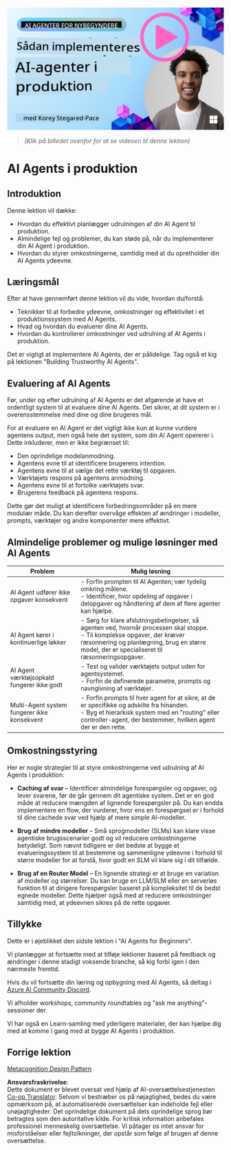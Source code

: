 <!--
CO_OP_TRANSLATOR_METADATA:
{
  "original_hash": "1ad5de6a6388d02c145a92dd04358bab",
  "translation_date": "2025-07-12T13:39:29+00:00",
  "source_file": "10-ai-agents-production/README.md",
  "language_code": "da"
}
-->
[![AI Agents In Production](../../../translated_images/lesson-10-thumbnail.2b79a30773db093e0b4fb47aaa618069e0afb4745fad4836526cf51df87f9ac9.da.png)](https://youtu.be/l4TP6IyJxmQ?si=IvCW3cbw0NJ2mUMV)

> _(Klik på billedet ovenfor for at se videoen til denne lektion)_
# AI Agents i produktion

## Introduktion

Denne lektion vil dække:

- Hvordan du effektivt planlægger udrulningen af din AI Agent til produktion.
- Almindelige fejl og problemer, du kan støde på, når du implementerer din AI Agent i produktion.
- Hvordan du styrer omkostningerne, samtidig med at du opretholder din AI Agents ydeevne.

## Læringsmål

Efter at have gennemført denne lektion vil du vide, hvordan du/forstå:

- Teknikker til at forbedre ydeevne, omkostninger og effektivitet i et produktionssystem med AI Agents.
- Hvad og hvordan du evaluerer dine AI Agents.
- Hvordan du kontrollerer omkostninger ved udrulning af AI Agents i produktion.

Det er vigtigt at implementere AI Agents, der er pålidelige. Tag også et kig på lektionen "Building Trustworthy AI Agents".

## Evaluering af AI Agents

Før, under og efter udrulning af AI Agents er det afgørende at have et ordentligt system til at evaluere dine AI Agents. Det sikrer, at dit system er i overensstemmelse med dine og dine brugeres mål.

For at evaluere en AI Agent er det vigtigt ikke kun at kunne vurdere agentens output, men også hele det system, som din AI Agent opererer i. Dette inkluderer, men er ikke begrænset til:

- Den oprindelige modelanmodning.
- Agentens evne til at identificere brugerens intention.
- Agentens evne til at vælge det rette værktøj til opgaven.
- Værktøjets respons på agentens anmodning.
- Agentens evne til at fortolke værktøjets svar.
- Brugerens feedback på agentens respons.

Dette gør det muligt at identificere forbedringsområder på en mere modulær måde. Du kan derefter overvåge effekten af ændringer i modeller, prompts, værktøjer og andre komponenter mere effektivt.

## Almindelige problemer og mulige løsninger med AI Agents

| **Problem**                                    | **Mulig løsning**                                                                                                                                                                                                          |
| ---------------------------------------------- | -------------------------------------------------------------------------------------------------------------------------------------------------------------------------------------------------------------------------- |
| AI Agent udfører ikke opgaver konsekvent       | - Forfin prompten til AI Agenten; vær tydelig omkring målene.<br>- Identificer, hvor opdeling af opgaver i delopgaver og håndtering af dem af flere agenter kan hjælpe.                                                      |
| AI Agent kører i kontinuerlige løkker          | - Sørg for klare afslutningsbetingelser, så agenten ved, hvornår processen skal stoppe.<br>- Til komplekse opgaver, der kræver ræsonnering og planlægning, brug en større model, der er specialiseret til ræsonneringsopgaver. |
| AI Agent værktøjsopkald fungerer ikke godt    | - Test og valider værktøjets output uden for agentsystemet.<br>- Forfin de definerede parametre, prompts og navngivning af værktøjer.                                                                                        |
| Multi-Agent system fungerer ikke konsekvent    | - Forfin prompts til hver agent for at sikre, at de er specifikke og adskilte fra hinanden.<br>- Byg et hierarkisk system med en "routing" eller controller-agent, der bestemmer, hvilken agent der er den rette.             |

## Omkostningsstyring

Her er nogle strategier til at styre omkostningerne ved udrulning af AI Agents i produktion:

- **Caching af svar** – Identificer almindelige forespørgsler og opgaver, og lever svarene, før de går gennem dit agentiske system. Det er en god måde at reducere mængden af lignende forespørgsler på. Du kan endda implementere en flow, der vurderer, hvor ens en forespørgsel er i forhold til dine cachede svar ved hjælp af mere simple AI-modeller.

- **Brug af mindre modeller** – Små sprogmodeller (SLMs) kan klare visse agentiske brugsscenarier godt og vil reducere omkostningerne betydeligt. Som nævnt tidligere er det bedste at bygge et evalueringssystem til at bestemme og sammenligne ydeevne i forhold til større modeller for at forstå, hvor godt en SLM vil klare sig i dit tilfælde.

- **Brug af en Router Model** – En lignende strategi er at bruge en variation af modeller og størrelser. Du kan bruge en LLM/SLM eller en serverløs funktion til at dirigere forespørgsler baseret på kompleksitet til de bedst egnede modeller. Dette hjælper også med at reducere omkostninger samtidig med, at ydeevnen sikres på de rette opgaver.

## Tillykke

Dette er i øjeblikket den sidste lektion i "AI Agents for Beginners".

Vi planlægger at fortsætte med at tilføje lektioner baseret på feedback og ændringer i denne stadigt voksende branche, så kig forbi igen i den nærmeste fremtid.

Hvis du vil fortsætte din læring og opbygning med AI Agents, så deltag i <a href="https://discord.gg/kzRShWzttr" target="_blank">Azure AI Community Discord</a>.

Vi afholder workshops, community roundtables og "ask me anything"-sessioner der.

Vi har også en Learn-samling med yderligere materialer, der kan hjælpe dig med at komme i gang med at bygge AI Agents i produktion.

## Forrige lektion

[Metacognition Design Pattern](../09-metacognition/README.md)

**Ansvarsfraskrivelse**:  
Dette dokument er blevet oversat ved hjælp af AI-oversættelsestjenesten [Co-op Translator](https://github.com/Azure/co-op-translator). Selvom vi bestræber os på nøjagtighed, bedes du være opmærksom på, at automatiserede oversættelser kan indeholde fejl eller unøjagtigheder. Det oprindelige dokument på dets oprindelige sprog bør betragtes som den autoritative kilde. For kritisk information anbefales professionel menneskelig oversættelse. Vi påtager os intet ansvar for misforståelser eller fejltolkninger, der opstår som følge af brugen af denne oversættelse.